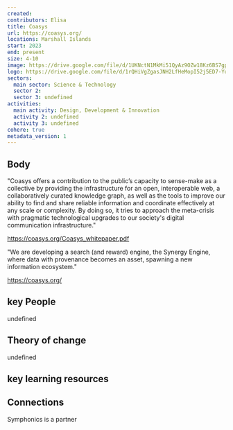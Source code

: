 ```yaml
---
created:
contributors: Elisa
title: Coasys
url: https://coasys.org/
locations: Marshall Islands
start: 2023
end: present
size: 4-10
image: https://drive.google.com/file/d/1UKNctN1MkMi51QyAz9OZw18Kz6BS7gpR/view?usp=drive_link
logo: https://drive.google.com/file/d/1rQHiVgZgasJNH2LfHeMopI52j5ED7-Yq/view?usp=drive_link
sectors:
  main sector: Science & Technology
  sector 2: 
  sector 3: undefined
activities: 
  main activity: Design, Development & Innovation
  activity 2: undefined
  activity 3: undefined
cohere: true
metadata_version: 1
---
```



## Body

"Coasys offers a contribution to the public’s capacity to sense-make as a collective by providing the infrastructure for an open, interoperable web, a collaboratively curated knowledge graph, as well as the tools to improve our ability to find and share reliable information and coordinate effectively at any scale or complexity.  By doing so, it tries to approach the meta-crisis with pragmatic technological upgrades to our society's digital communication infrastructure."

https://coasys.org/Coasys_whitepaper.pdf 

"We are developing a search (and reward) engine, the Synergy Engine, where data with provenance becomes an asset, spawning a new information ecosystem."

https://coasys.org/

## key People

undefined

## Theory of change

undefined

## key learning resources



## Connections

Symphonics is a partner

